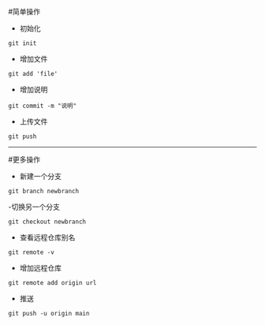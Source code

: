 #简单操作
- 初始化
```
git init
```
- 增加文件
```
git add 'file'
```
- 增加说明
```
git commit -m "说明"
```
- 上传文件
```
git push
```

*********
#更多操作
- 新建一个分支
```
git branch newbranch  
```
-切换另一个分支
```
git checkout newbranch
```
- 查看远程仓库别名
```
git remote -v 
```
- 增加远程仓库
```
git remote add origin url
```
- 推送
```
git push -u origin main
```



